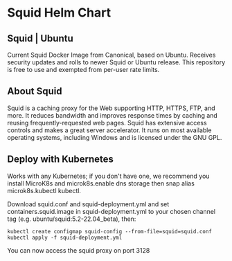 # Squid Helm Chart
## Squid | Ubuntu
Current Squid Docker Image from Canonical⁠, based on Ubuntu. Receives security updates and rolls to newer Squid or Ubuntu release. This repository is free to use and exempted from per-user rate limits.

## About Squid
Squid is a caching proxy for the Web supporting HTTP, HTTPS, FTP, and more. It reduces bandwidth and improves response times by caching and reusing frequently-requested web pages. Squid has extensive access controls and makes a great server accelerator. It runs on most available operating systems, including Windows and is licensed under the GNU GPL.


## Deploy with Kubernetes
Works with any Kubernetes; if you don't have one, we recommend you install MicroK8s⁠ and microk8s.enable dns storage then snap alias microk8s.kubectl kubectl.

Download squid.conf⁠ and squid-deployment.yml⁠ and set containers.squid.image in squid-deployment.yml to your chosen channel tag (e.g. ubuntu/squid:5.2-22.04_beta), then:

```
kubectl create configmap squid-config --from-file=squid=squid.conf
kubectl apply -f squid-deployment.yml
```
You can now access the squid proxy on port 3128
